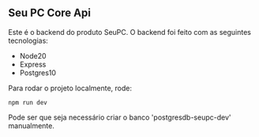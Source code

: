 ## Seu PC Core Api

Este é o backend do produto SeuPC. O backend foi feito com as seguintes tecnologias:

- Node20
- Express
- Postgres10

Para rodar o projeto localmente, rode:

`npm run dev`

Pode ser que seja necessário criar o banco 'postgresdb-seupc-dev' manualmente.
